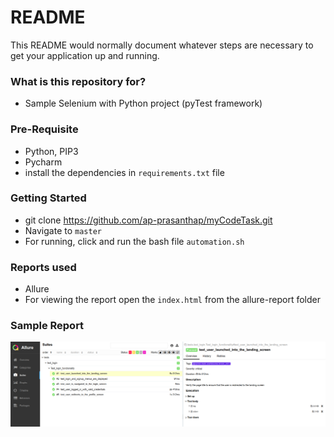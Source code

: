 # README #

This README would normally document whatever steps are necessary to get your application up and running.

### What is this repository for? ###

* Sample Selenium with Python project (pyTest framework)

### Pre-Requisite ###

* Python, PIP3
* Pycharm
* install the dependencies in `requirements.txt` file

### Getting Started ###

* git clone https://github.com/ap-prasanthap/myCodeTask.git
* Navigate to `master`
* For running, click and run the bash file `automation.sh`

### Reports used ###

* Allure
* For viewing the report open the `index.html` from the allure-report folder

### Sample Report ###
![img_2.png](img_2.png)